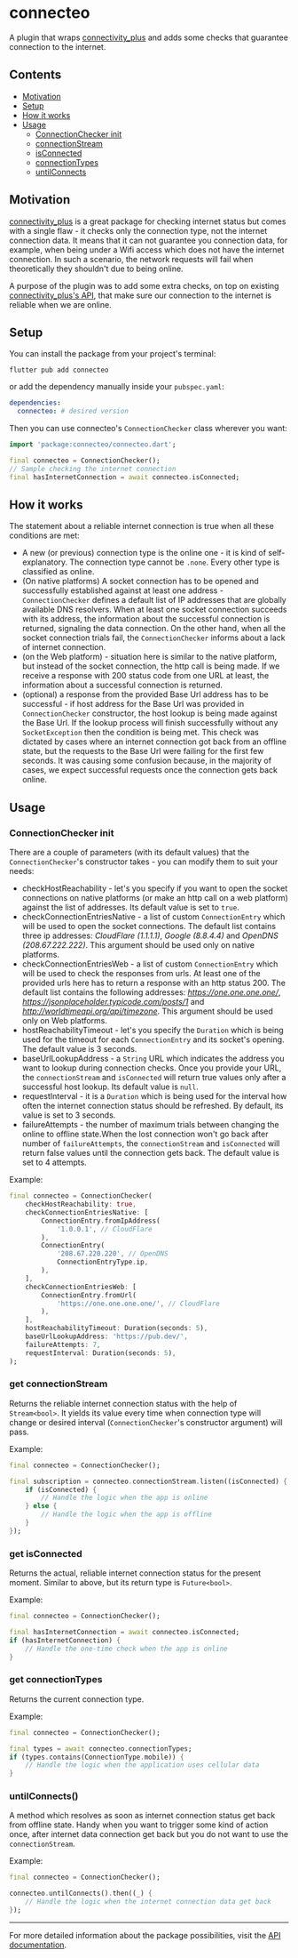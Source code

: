 # connecteo

A plugin that wraps [connectivity_plus](https://pub.dev/packages/connectivity_plus) and adds some checks that guarantee connection to the internet.

## Contents

- [Motivation](#motivation)
- [Setup](#setup)
- [How it works](#how-it-works)
- [Usage](#usage)
    - [ConnectionChecker init](#connectionchecker-init)
    - [connectionStream](#get-connectionstream)
    - [isConnected](#get-isconnected)
    - [connectionTypes](#get-connectiontypes)
    - [untilConnects](#untilconnects)

## Motivation

[connectivity_plus](https://pub.dev/packages/connectivity_plus) is a great package for checking internet status but comes with a single flaw - it checks only the connection type, not the internet connection data. It means that it can not guarantee you connection data, for example, when being under a Wifi access which does not have the internet connection. In such a scenario, the network requests will fail when theoretically they shouldn't due to being online.

A purpose of the plugin was to add some extra checks, on top on existing [connectivity_plus's API](https://pub.dev/documentation/connectivity_plus/latest/connectivity_plus/connectivity_plus-library.html), that make sure our connection to the internet is reliable when we are online.

## Setup

You can install the package from your project's terminal:

```shell
flutter pub add connecteo
```

or add the dependency manually inside your `pubspec.yaml`:

```yaml
dependencies:
  connecteo: # desired version
```

Then you can use connecteo's `ConnectionChecker` class wherever you want:

```dart
import 'package:connecteo/connecteo.dart';

final connecteo = ConnectionChecker();
// Sample checking the internet connection
final hasInternetConnection = await connecteo.isConnected;
```

## How it works

The statement about a reliable internet connection is true when all these conditions are met:

- A new (or previous) connection type is the online one - it is kind of self-explanatory. The connection type cannot be `.none`. Every other type is classified as online.
- (On native platforms) A socket connection has to be opened and successfully established against at least one address - `ConnectionChecker` defines a default list of IP addresses that are globally available DNS resolvers. When at least one socket connection succeeds with its address, the information about the successful connection is returned, signaling the data connection. On the other hand, when all the socket connection trials fail, the `ConnectionChecker` informs about a lack of internet connection.
- (on the Web platform) - situation here is similar to the native platform, but instead of the socket connection, the http call is being made. If we receive a response with 200 status code from one URL at least, the information about a successful connection is returned.
- (optional) a response from the provided Base Url address has to be successful - if host address for the Base Url was provided in `ConnectionChecker` constructor, the host lookup is being made against the Base Url. If the lookup process will finish successfully without any `SocketException` then the condition is being met. This check was dictated by cases where an internet connection got back from an offline state, but the requests to the Base Url were failing for the first few seconds. It was causing some confusion because, in the majority of cases, we expect successful requests once the connection gets back online.

## Usage

### ConnectionChecker init

There are a couple of parameters (with its default values) that the `ConnectionChecker`'s constructor takes - you can modify them to suit your needs:

- checkHostReachability - let's you specify if you want to open the socket connections on native platforms (or make an http call on a web platform) against the list of addresses. Its default value is set to `true`.
- checkConnectionEntriesNative - a list of custom `ConnectionEntry` which will be used to open the socket connections. The default list contains three ip addresses: *CloudFlare (1.1.1.1)*, *Google (8.8.4.4)* and *OpenDNS (208.67.222.222)*. This argument should be used only on native platforms.
- checkConnectionEntriesWeb - a list of custom `ConnectionEntry` which will be used to check the responses from urls. At least one of the provided urls here has to return a response with an http status 200. The default list contains the following addresses: *https://one.one.one.one/*, *https://jsonplaceholder.typicode.com/posts/1* and *http://worldtimeapi.org/api/timezone*. This argument should be used only on Web platforms.
- hostReachabilityTimeout - let's you specify the `Duration` which is being used for the timeout for each `ConnectionEntry` and its socket's opening. The default value is 3 seconds.
- baseUrlLookupAddress - a `String` URL which indicates the address you want to lookup during connection checks. Once you provide your URL, the `connectionStream` and `isConnected` will return true values only after a successful host lookup. Its default value is `null`.
- requestInterval - it is a `Duration` which is being used for the interval how often the internet connection status should be refreshed. By default, its value is set to 3 seconds.
- failureAttempts - the number of maximum trials between changing the online to offline state.When the lost connection won't go back after number of `failureAttempts`, the `connectionStream` and `isConnected` will return false values until the connection gets back. The default value is set to 4 attempts.

Example:

```dart
final connecteo = ConnectionChecker(
    checkHostReachability: true,
    checkConnectionEntriesNative: [
        ConnectionEntry.fromIpAddress(
            '1.0.0.1', // CloudFlare
        ),
        ConnectionEntry(
            '208.67.220.220', // OpenDNS
            ConnectionEntryType.ip,
        ),
    ],
    checkConnectionEntriesWeb: [
        ConnectionEntry.fromUrl(
            'https://one.one.one.one/', // CloudFlare
        ),
    ],
    hostReachabilityTimeout: Duration(seconds: 5),
    baseUrlLookupAddress: 'https://pub.dev/',
    failureAttempts: 7,
    requestInterval: Duration(seconds: 5),
);
```

### get connectionStream

Returns the reliable internet connection status with the help of `Stream<bool>`. It yields its value every time when connection type will change or desired interval (`ConnectionChecker`'s constructor argument) will pass.

Example:

```dart
final connecteo = ConnectionChecker();

final subscription = connecteo.connectionStream.listen((isConnected) {
    if (isConnected) {
        // Handle the logic when the app is online
    } else {
        // Handle the logic when the app is offline
    }
});
```

### get isConnected

Returns the actual, reliable internet connection status for the present moment. Similar to above, but its return type is `Future<bool>`.

Example:

```dart
final connecteo = ConnectionChecker();

final hasInternetConnection = await connecteo.isConnected;
if (hasInternetConnection) {
    // Handle the one-time check when the app is online
}
```

### get connectionTypes

Returns the current connection type.

Example:

```dart
final connecteo = ConnectionChecker();

final types = await connecteo.connectionTypes;
if (types.contains(ConnectionType.mobile)) {
    // Handle the logic when the application uses cellular data
}
```

### untilConnects()

A method which resolves as soon as internet connection status get back from offline state. Handy when you want to trigger some kind of action once, after internet data connection get back but you do not want to use the `connectionStream`.

Example:

```dart
final connecteo = ConnectionChecker();

connecteo.untilConnects().then((_) {
    // Handle the logic when the internet connection data get back
});
```

---

For more detailed information about the package possibilities, visit the [API documentation](https://pub.dev/documentation/connecteo/latest/connecteo/connecteo-library.html).

